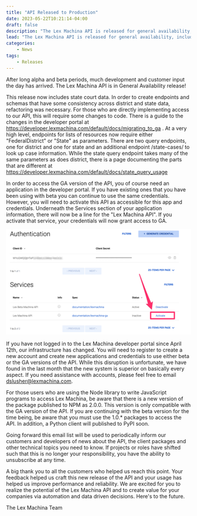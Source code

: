 ```yaml
---
title: "API Released to Production"
date: 2023-05-22T10:21:14-04:00
draft: false
description: "The Lex Machina API is released for general availability, including state court data"
lead: "The Lex Machina API is released for general availability, including state court data"
categories:
    - News
tags: 
    - Releases
---
```


After long alpha and beta periods, much development and customer input the day has arrived. The Lex Machina API is in General Availability release!

This release now includes state court data. In order to create endpoints and schemas that have some consistency across district and state data, refactoring was necessary. For those who are directly implementing access to our API, this will require some changes to code. There is a guide to the changes in the developer portal at https://developer.lexmachina.com/default/docs/migrating_to_ga . At a very high level, endpoints for lists of resources now require either "FederalDistrict" or "State" as parameters. There are two query endpoints, one for district and one for state and an additional endpoint /state-cases/ to look up case information. While the state query endpoint takes many of the same parameters as does district, there is a page documenting the parts that are different at https://developer.lexmachina.com/default/docs/state_query_usage

In order to access the GA version of the API, you of course need an application in the developer portal. If you have existing ones that you have been using with beta you can continue to use the same credentials. However, you will need to activate this API as accessible for this app and credentials. Underneath the Services section of your application information, there will now be a line for the "Lex Machina API". If you activate that service, your credentials will now grant access to GA.

![You must activate the GA API for your credentials if you have not already done it ](images/activate-ga-api.png)

If you have not logged in to the Lex Machina developer portal since April 12th, our infrastructure has changed. You will need to register to create a new account and create new applications and credentials to use either beta or the GA versions of the API. While this disruption is unfortunate, we have found in the last month that the new system is superior on basically every aspect. If you need assistance with accounts, please feel free to email dslusher@lexmachina.com.

For those users who are using the Node library to write JavaScript programs to access Lex Machina, be aware that there is a new version of the package published to NPM as 2.0.0. This version is only compatible with the GA version of the API. If you are continuing with the beta version for the time being, be aware that you must use the 1.0.* packages to access the API. In addition, a Python client will published to PyPI soon.

Going forward this email list will be used to periodically inform our customers and developers of news about the API, the client packages and other technical topics you need to know. If projects or roles have shifted such that this is no longer your responsibility, you have the ability to unsubscribe at any time.

A big thank you to all the customers who helped us reach this point. Your feedback helped us craft this new release of the API and your usage has helped us improve performance and reliability. We are excited for you to realize the potential of the Lex Machina API and to create value for your companies via automation and data driven decisions. Here's to the future.

The Lex Machina Team